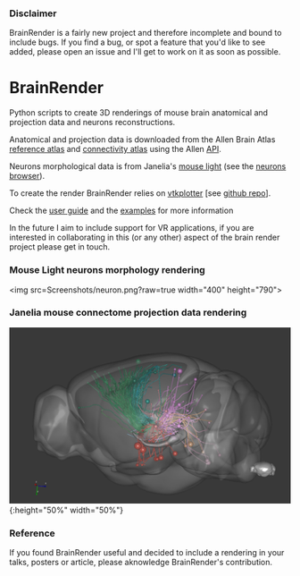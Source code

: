 ### Disclaimer
BrainRender is a fairly new project and therefore incomplete and bound to include bugs.
If you find a bug, or spot a feature that you'd like to see added, please open an issue
and I'll get to work on it as soon as possible. 

# BrainRender
Python scripts to create 3D renderings of mouse brain anatomical and projection data and neurons reconstructions. 

Anatomical and projection data is downloaded from the  Allen Brain Atlas [reference atlas](http://atlas.brain-map.org)
and [connectivity atlas](http://connectivity.brain-map.org) using the Allen [API](http://help.brain-map.org/display/api/Allen%2BBrain%2BAtlas%2BAPI). 

Neurons morphological data is from Janelia's [mouse light](https://www.janelia.org/project-team/mouselight)
(see the [neurons browser](http://ml-neuronbrowser.janelia.org)). 

To create the render BrainRender relies on [vtkplotter](https://vtkplotter.embl.es) [see [github repo](https://github.com/marcomusy/vtkPlotter)].

Check the [user guide](../blob/master/LICENSE) and the [examples](Examples) for more information


In the future I aim to include support for VR applications, if you are interested in collaborating
in this (or any other) aspect of the brain render project please get in touch.


### Mouse Light neurons morphology rendering
<img src=Screenshots/neuron.png?raw=true width="400" height="790">


### Janelia mouse connectome projection data rendering
![anatomical projections](Screenshots/tractography.png?raw=true "Connectivty"){:height="50%" width="50%"}


### Reference
If you found BrainRender useful and decided to include a rendering in your talks, posters
or article, please aknowledge BrainRender's contribution.
